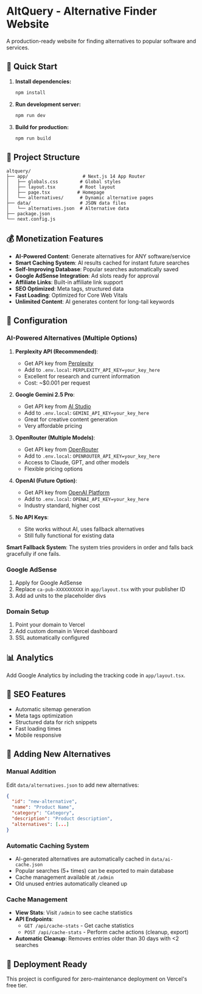# AltQuery - Alternative Finder Website

A production-ready website for finding alternatives to popular software and services.

## 🚀 Quick Start

1. **Install dependencies:**
   ```bash
   npm install
   ```

2. **Run development server:**
   ```bash
   npm run dev
   ```

3. **Build for production:**
   ```bash
   npm run build
   ```

## 📁 Project Structure

```
altquery/
├── app/                    # Next.js 14 App Router
│   ├── globals.css        # Global styles
│   ├── layout.tsx         # Root layout
│   ├── page.tsx          # Homepage
│   └── alternatives/      # Dynamic alternative pages
├── data/                  # JSON data files
│   └── alternatives.json  # Alternative data
├── package.json
└── next.config.js
```

## 💰 Monetization Features

- **AI-Powered Content**: Generate alternatives for ANY software/service
- **Smart Caching System**: AI results cached for instant future searches
- **Self-Improving Database**: Popular searches automatically saved
- **Google AdSense Integration**: Ad slots ready for approval
- **Affiliate Links**: Built-in affiliate link support
- **SEO Optimized**: Meta tags, structured data
- **Fast Loading**: Optimized for Core Web Vitals
- **Unlimited Content**: AI generates content for long-tail keywords

## 🔧 Configuration

### AI-Powered Alternatives (Multiple Options)
1. **Perplexity API (Recommended)**:
   - Get API key from [Perplexity](https://www.perplexity.ai/settings/api)
   - Add to `.env.local`: `PERPLEXITY_API_KEY=your_key_here`
   - Excellent for research and current information
   - Cost: ~$0.001 per request

2. **Google Gemini 2.5 Pro**:
   - Get API key from [AI Studio](https://aistudio.google.com/app/apikey)
   - Add to `.env.local`: `GEMINI_API_KEY=your_key_here`
   - Great for creative content generation
   - Very affordable pricing

3. **OpenRouter (Multiple Models)**:
   - Get API key from [OpenRouter](https://openrouter.ai/keys)
   - Add to `.env.local`: `OPENROUTER_API_KEY=your_key_here`
   - Access to Claude, GPT, and other models
   - Flexible pricing options

4. **OpenAI (Future Option)**:
   - Get API key from [OpenAI Platform](https://platform.openai.com/api-keys)
   - Add to `.env.local`: `OPENAI_API_KEY=your_key_here`
   - Industry standard, higher cost

5. **No API Keys**: 
   - Site works without AI, uses fallback alternatives
   - Still fully functional for existing data

**Smart Fallback System**: The system tries providers in order and falls back gracefully if one fails.

### Google AdSense
1. Apply for Google AdSense
2. Replace `ca-pub-XXXXXXXXXX` in `app/layout.tsx` with your publisher ID
3. Add ad units to the placeholder divs

### Domain Setup
1. Point your domain to Vercel
2. Add custom domain in Vercel dashboard
3. SSL automatically configured

## 📊 Analytics

Add Google Analytics by including the tracking code in `app/layout.tsx`.

## 🎯 SEO Features

- Automatic sitemap generation
- Meta tags optimization
- Structured data for rich snippets
- Fast loading times
- Mobile responsive

## 📝 Adding New Alternatives

### Manual Addition
Edit `data/alternatives.json` to add new alternatives:

```json
{
  "id": "new-alternative",
  "name": "Product Name",
  "category": "Category",
  "description": "Product description",
  "alternatives": [...]
}
```

### Automatic Caching System
- AI-generated alternatives are automatically cached in `data/ai-cache.json`
- Popular searches (5+ times) can be exported to main database
- Cache management available at `/admin`
- Old unused entries automatically cleaned up

### Cache Management
- **View Stats**: Visit `/admin` to see cache statistics
- **API Endpoints**: 
  - `GET /api/cache-stats` - Get cache statistics
  - `POST /api/cache-stats` - Perform cache actions (cleanup, export)
- **Automatic Cleanup**: Removes entries older than 30 days with <2 searches

## 🚀 Deployment Ready

This project is configured for zero-maintenance deployment on Vercel's free tier.